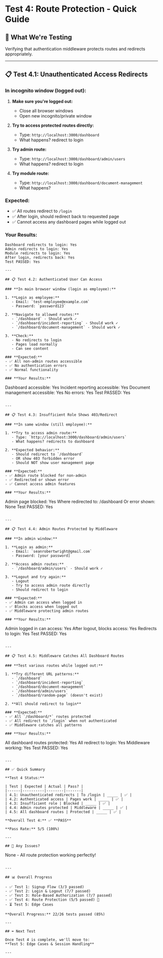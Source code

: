 # Test 4: Route Protection - Quick Guide

## 🎯 What We're Testing
Verifying that authentication middleware protects routes and redirects appropriately.

---

## 📋 Test 4.1: Unauthenticated Access Redirects

### **In incognito window (logged out):**

1. **Make sure you're logged out:**
   - Close all browser windows
   - Open new incognito/private window

2. **Try to access protected routes directly:**
   - Type: `http://localhost:3000/dashboard`
   - What happens? redirect to login
   
3. **Try admin route:**
   - Type: `http://localhost:3000/dashboard/admin/users`
   - What happens? redirect to login

4. **Try module route:**
   - Type: `http://localhost:3000/dashboard/document-management`
   - What happens?

### **Expected:**
- ✅ All routes redirect to `/login`
- ✅ After login, should redirect back to requested page
- ✅ Cannot access any dashboard pages while logged out

### **Your Results:**
```
Dashboard redirects to login: Yes
Admin redirects to login: Yes
Module redirects to login: Yes
After login, redirects back: Yes
Test PASSED: Yes

---

## 📋 Test 4.2: Authenticated User Can Access

### **In main browser window (login as employee):**

1. **Login as employee:**
   - Email: `test-employee@example.com`
   - Password: `password123`

2. **Navigate to allowed routes:**
   - `/dashboard` - Should work ✓
   - `/dashboard/incident-reporting` - Should work ✓
   - `/dashboard/document-management` - Should work ✓

3. **Check:**
   - No redirects to login
   - Pages load normally
   - Can see content

### **Expected:**
- ✅ All non-admin routes accessible
- ✅ No authentication errors
- ✅ Normal functionality

### **Your Results:**
```
Dashboard accessible: Yes
Incident reporting accessible: Yes
Document management accessible: Yes
No errors: Yes
Test PASSED: Yes
```

---

## 📋 Test 4.3: Insufficient Role Shows 403/Redirect

### **In same window (still employee):**

1. **Try to access admin route:**
   - Type: `http://localhost:3000/dashboard/admin/users`
   - What happens? redirects to dashboard

2. **Expected behavior:**
   - Should redirect to `/dashboard`
   - OR show 403 forbidden error
   - Should NOT show user management page

### **Expected:**
- ✅ Admin route blocked for non-admin
- ✅ Redirected or shown error
- ✅ Cannot access admin features

### **Your Results:**
```
Admin page blocked: Yes
Where redirected to: /dashboard
Or error shown: None
Test PASSED: Yes
```

---

## 📋 Test 4.4: Admin Routes Protected by Middleware

### **In admin window:**

1. **Login as admin:**
   - Email: `seanrobertwright@gmail.com`
   - Password: [your password]

2. **Access admin routes:**
   - `/dashboard/admin/users` - Should work ✓

3. **Logout and try again:**
   - Logout
   - Try to access admin route directly
   - Should redirect to login

### **Expected:**
- ✅ Admin can access when logged in
- ✅ Blocks access when logged out
- ✅ Middleware protecting admin routes

### **Your Results:**
```
Admin logged in can access: Yes
After logout, blocks access: Yes
Redirects to login: Yes
Test PASSED: Yes
```

---

## 📋 Test 4.5: Middleware Catches All Dashboard Routes

### **Test various routes while logged out:**

1. **Try different URL patterns:**
   - `/dashboard`
   - `/dashboard/incident-reporting`
   - `/dashboard/document-management`
   - `/dashboard/admin/users`
   - `/dashboard/random-page` (doesn't exist)

2. **All should redirect to login**

### **Expected:**
- ✅ All `/dashboard/*` routes protected
- ✅ All redirect to `/login` when not authenticated
- ✅ Middleware catches all patterns

### **Your Results:**
```
All dashboard routes protected: Yes
All redirect to login: Yes
Middleware working: Yes
Test PASSED: Yes
```

---

## ✅ Quick Summary

**Test 4 Status:**

| Test | Expected | Actual | Pass? |
|------|----------|--------|-------|
| 4.1: Unauthenticated redirects | To /login | _____ | ✅ |
| 4.2: Authenticated access | Pages work | _____ | ✅ |
| 4.3: Insufficient role | Blocked | _____ | ✅ |
| 4.4: Admin routes protected | Middleware | _____ | ✅ |
| 4.5: All dashboard routes | Protected | _____ | ✅ |

**Overall Test 4:** ✅ **PASS**

**Pass Rate:** 5/5 (100%)

---

## 🐛 Any Issues?

```
None - All route protection working perfectly!
```

---

## 📊 Overall Progress

- ✅ Test 1: Signup Flow (3/3 passed)
- ✅ Test 2: Login & Logout (7/7 passed)
- ✅ Test 3: Role-Based Authorization (7/7 passed)
- ✅ Test 4: Route Protection (5/5 passed) 🎉
- ⏳ Test 5: Edge Cases

**Overall Progress:** 22/26 tests passed (85%)

---

## ➡️ Next Test

Once Test 4 is complete, we'll move to:
**Test 5: Edge Cases & Session Handling**

---
